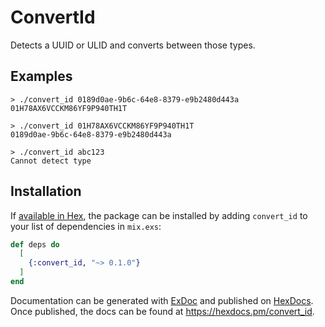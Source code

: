 # ConvertId

Detects a UUID or ULID and converts between those types.

## Examples

    > ./convert_id 0189d0ae-9b6c-64e8-8379-e9b2480d443a
    01H78AX6VCCKM86YF9P940TH1T

    > ./convert_id 01H78AX6VCCKM86YF9P940TH1T
    0189d0ae-9b6c-64e8-8379-e9b2480d443a

    > ./convert_id abc123
    Cannot detect type

## Installation

If [available in Hex](https://hex.pm/docs/publish), the package can be installed
by adding `convert_id` to your list of dependencies in `mix.exs`:

```elixir
def deps do
  [
    {:convert_id, "~> 0.1.0"}
  ]
end
```

Documentation can be generated with [ExDoc](https://github.com/elixir-lang/ex_doc)
and published on [HexDocs](https://hexdocs.pm). Once published, the docs can
be found at <https://hexdocs.pm/convert_id>.

